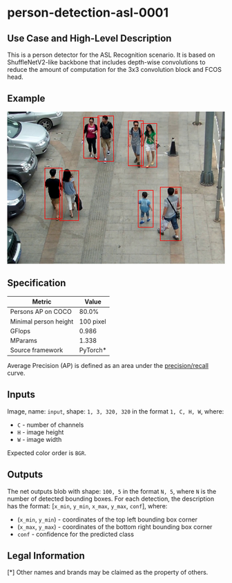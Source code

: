 # person-detection-asl-0001

## Use Case and High-Level Description

This is a person detector for the ASL Recognition scenario. It is based on ShuffleNetV2-like backbone that includes depth-wise convolutions to reduce the amount of computation for the 3x3 convolution block and FCOS  head.

## Example

![](./description/person-detection-asl-0001.png)

## Specification

| Metric                          | Value                                     |
|---------------------------------|-------------------------------------------|
| Persons AP on COCO              | 80.0%                                     |
| Minimal person height           | 100 pixel                                 |
| GFlops                          | 0.986                                     |
| MParams                         | 1.338                                     |
| Source framework                | PyTorch\*                                 |

Average Precision (AP) is defined as an area under the [precision/recall](https://en.wikipedia.org/wiki/Precision_and_recall) curve.

## Inputs

Image, name: `input`, shape: `1, 3, 320, 320` in the format `1, C, H, W`, where:

- `C` - number of channels
- `H` - image height
- `W` - image width

Expected color order is `BGR`.

## Outputs

The net outputs blob with shape: `100, 5` in the format `N, 5`, where `N` is the number of detected
bounding boxes. For each detection, the description has the format: [`x_min`, `y_min`, `x_max`, `y_max`, `conf`], where:

 - (`x_min`, `y_min`) - coordinates of the top left bounding box corner
 - (`x_max`, `y_max`) - coordinates of the bottom right bounding box corner
 - `conf` - confidence for the predicted class

## Legal Information
[\*] Other names and brands may be claimed as the property of others.
